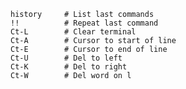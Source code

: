     history     # List last commands
    !!          # Repeat last command
    Ct-L        # Clear terminal
    Ct-A        # Cursor to start of line
    Ct-E        # Cursor to end of line
    Ct-U        # Del to left
    Ct-K        # Del to right
    Ct-W        # Del word on l
